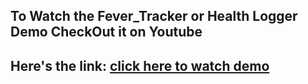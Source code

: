 ## To Watch the Fever_Tracker or Health Logger Demo CheckOut it on Youtube
## Here's the link: [click here to watch demo](https://www.youtube.com/watch?v=-5DU-tp50yE)
